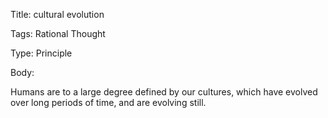 Title:  cultural evolution

Tags:   Rational Thought

Type:   Principle

Body: 

Humans are to a large degree defined by our cultures, which have evolved over long periods of time, and are evolving still. 

